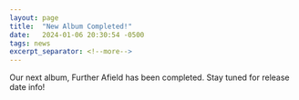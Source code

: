 ```yaml
---
layout: page
title:  "New Album Completed!"
date:   2024-01-06 20:30:54 -0500
tags: news
excerpt_separator: <!--more-->
---
```


Our next album, Further Afield has been completed. Stay tuned for release date info!

<!--more-->
